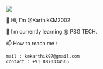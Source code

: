 ![](https://encrypted-tbn0.gstatic.com/images?q=tbn:ANd9GcTGRZMG-VMkKdOSYCfdH7pvQpa1-b9BD1mbJw&usqp=CAU)


👋 Hi, I’m @KarthikKM2002

🌱 I’m currently learning @ PSG TECH.

📫 How to reach me :

    mail : kmkarthik97@gmail.com
    contact : +91 8870334565

<!---
Karthik-2002-git/Karthik-2002-git is a ✨ special ✨ repository because its `README.md` (this file) appears on your GitHub profile.
You can click the Preview link to take a look at your changes.
--->
